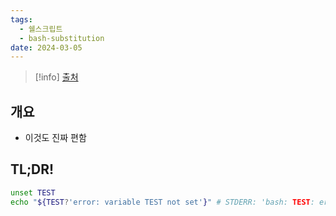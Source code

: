 ```yaml
---
tags:
  - 쉘스크립트
  - bash-substitution
date: 2024-03-05
---
```

> [!info] [출처](https://tldp.org/LDP/abs/html/parameter-substitution.html)

## 개요

- 이것도 진짜 편함

## TL;DR!

```bash
unset TEST
echo "${TEST?'error: variable TEST not set'}" # STDERR: 'bash: TEST: error: variable TEST not set'
```